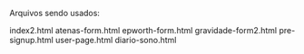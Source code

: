 Arquivos sendo usados:

index2.html
atenas-form.html
epworth-form.html
gravidade-form2.html
pre-signup.html
user-page.html
diario-sono.html